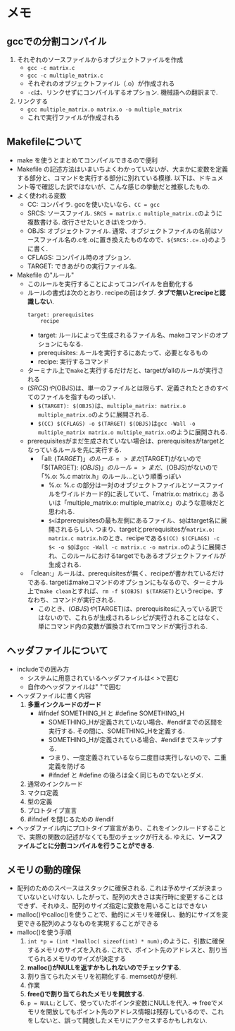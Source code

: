 # メモ

## gccでの分割コンパイル
1. それぞれのソースファイルからオブジェクトファイルを作成
    - ```gcc -c matrix.c```
    - ```gcc -c multiple_matrix.c```
    - それぞれのオブジェクトファイル（.o）が作成される
    - ```-c```は、リンクせずにコンパイルするオプション. 機械語への翻訳まで.
2. リンクする
    - ```gcc multiple_matrix.o matrix.o -o multiple_matrix```
    - これで実行ファイルが作成される


## Makefileについて
- make を使うとまとめてコンパイルできるので便利
- Makefile の記述方法はいまいちよくわかっていないが、大まかに変数を定義する部分と、コマンドを実行する部分に別れている模様. 以下は、ドキュメント等で確認した訳ではないが、こんな感じの挙動だと推察したもの.
- よく使われる変数
    - CC: コンパイラ. gccを使いたいなら、```CC = gcc```
    - SRCS: ソースファイル. ```SRCS = matrix.c multiple_matrix.c```のように複数書ける. 改行させたいときは\をつかう.
    - OBJS: オブジェクトファイル. 通常、オブジェクトファイルの名前はソースファイル名の.cを.oに置き換えたものなので、```${SRCS:.c=.o}```のように書く.
    - CFLAGS: コンパイル時のオプション.
    - TARGET: できあがりの実行ファイル名. 
- Makefile の"ルール"
    - このルールを実行することによってコンパイルを自動化する
    - ルールの書式は次のとおり. recipeの前はタブ. **タブで無いとrecipeと認識しない**.
        ```
        target: prerequisites
            recipe
        ```
        - target: ルールによって生成されるファイル名、makeコマンドのオプションにもなる.
        - prerequisites: ルールを実行するにあたって、必要となるもの 
        - recipe: 実行するコマンド
    - ターミナル上で```make```と実行するだけだと、targetがallのルールが実行される
    - $(SRCS)や$(OBJS)は、単一のファイルとは限らず、定義されたときのすべてのファイルを指すものっぽい.
        - ```$(TARGET): $(OBJS)```は、```multiple_matrix: matrix.o multiple_matrix.o```のように展開される.
        - ```$(CC) $(CFLAGS) -o $(TARGET) $(OBJS)```は```gcc -Wall -o multiple_matrix matrix.o multiple_matrix.o```のように展開される.
    - prerequisitesがまだ生成されていない場合は、prerequisitesがtargetとなっているルールを先に実行する.
        - 「all: $(TARGET)」のルール => まだ$(TARGET)がないので「$(TARGET): $(OBJS)」のルール => まだ、$(OBJS)がないので「%.o: %.c matrix.h」のルール...という順番っぽい
            - %.o: %.c の部分は一対のオブジェクトファイルとソースファイルをワイルドカード的に表していて、「matrix.o: matrix.c」あるいは「multiple_matrix.o: multiple_matrix.c」のような意味だと思われる.
            - ```$<```はprerequisitesの最も左側にあるファイル、```$@```はtarget名に展開されるらしい. つまり、targetとprerequisitesが```matrix.o: matrix.c matrix.h```のとき、recipeである```$(CC) $(CFLAGS) -c $< -o $@```は```gcc -Wall -c matrix.c -o matrix.o```のように展開され、このルールにおけるtargetでもあるオブジェクトファイルが生成される.
    - 「clean:」ルールは、prerequisitesが無く、recipeが書かれているだけである. targetはmakeコマンドのオプションにもなるので、ターミナル上で```make clean```とすれば、```rm -f $(OBJS) $(TARGET)```というrecipe、すなわち、コマンドが実行される. 
        - このとき、$(OBJS)や$(TARGET)は、prerequisitesに入っている訳ではないので、これらが生成されるレシピが実行されることはなく、単にコマンド内の変数が置換されてrmコマンドが実行される.


## ヘッダファイルについて
- includeでの囲み方
    - システムに用意されているヘッダファイルは< >で囲む
    - 自作のヘッダファイルは" "で囲む
- ヘッダファイルに書く内容
    1. **多重インクルードのガード**
        - #ifndef SOMETHING_H と #define SOMETHING_H
            - SOMETHING_Hが定義されていない場合、#endifまでの区間を実行する. その間に、SOMETHING_Hを定義する.
            - SOMETHING_Hが定義されている場合、#endifまでスキップする. 
            - つまり、一度定義されているなら二度目は実行しないので、二重定義を防げる
            - #ifndef と #define の後ろは全く同じものでないとダメ.
    1. 通常のインクルード
    1. マクロ定義
    1. 型の定義
    1. プロトタイプ宣言
    1. #ifndef を閉じるための #endif
- ヘッダファイル内にプロトタイプ宣言があり、これをインクルードすることで、実際の関数の記述がなくても型のチェックが行える. ゆえに、**ソースファイルごとに分割コンパイルを行うことができる**.

## メモリの動的確保
- 配列のためのスペースはスタックに確保される. これは予めサイズが決まっていないといけない. したがって、配列の大きさは実行時に変更することはできず、それゆえ、配列のサイズ指定に変数を用いることはできない
- malloc()やcalloc()を使うことで、動的にメモリを確保し、動的にサイズを変更できる配列のようなものを実現することができる
- malloc()を使う手順
    1. ```int *p = (int *)malloc( sizeof(int) * num);```のように、引数に確保するメモリのサイズを入れる. これで、ポイント先のアドレスと、割り当てられるメモリのサイズが決定する
    1. **malloc()がNULLを返すかもしれないのでチェックする**.
    1. 割り当てられたメモリを初期化する. memset()が便利.
    1. 作業
    1. **free()で割り当てられたメモリを開放する**.
    1. ```p = NULL;```として、使っていたポインタ変数にNULLを代入. => freeでメモリを開放してもポイント先のアドレス情報は残存しているので、これをしないと、誤って開放したメモリにアクセスするかもしれない.


